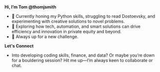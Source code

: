 **Hi, I’m Tom @thomjsmith**

- 🌱 Currently honing my Python skills, struggling to read Dostoevsky, and experimenting with creative solutions to novel problems.
- 👀 Exploring how tech, automation, and smart solutions can drive efficiency and innovation in private equity and beyond.
- 🚀 Always up for a new challenge.

**Let's Connect**
- Into developing coding skills, finance, and data? Or maybe you’re down for a bouldering session? Hit me up—I’m always keen to collaborate or chat.


